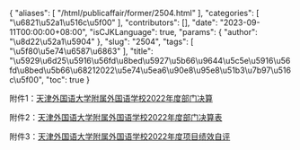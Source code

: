 {
    "aliases": [
        "/html/publicaffair/former/2504.html"
    ],
    "categories": [
        "\u6821\u52a1\u516c\u5f00"
    ],
    "contributors": [],
    "date": "2023-09-11T00:00:00+08:00",
    "isCJKLanguage": true,
    "params": {
        "author": "\u8d22\u52a1\u5904"
    },
    "slug": "2504",
    "tags": [
        "\u5f80\u5e74\u6587\u6863"
    ],
    "title": "\u5929\u6d25\u5916\u56fd\u8bed\u5927\u5b66\u9644\u5c5e\u5916\u56fd\u8bed\u5b66\u68212022\u5e74\u5ea6\u90e8\u95e8\u51b3\u7b97\u516c\u5f00",
    "toc": true
}

附件1：[天津外国语大学附属外国语学校2022年度部门决算](http://work.tfls.tj.edu.cn/images/soft/240206/1-24020615013H29.doc)




附件2：[天津外国语大学附属外国语学校2022年度部门决算表](http://work.tfls.tj.edu.cn/images/soft/230911/1-230911143K0Y6.xls)




附件3：[天津外国语大学附属外国语学校2022年度项目绩效自评](http://work.tfls.tj.edu.cn/images/soft/240206/1-240206150220L1.zip)


